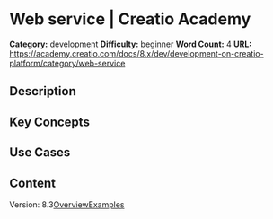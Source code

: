 # Web service | Creatio Academy

**Category:** development **Difficulty:** beginner **Word Count:** 4 **URL:**
https://academy.creatio.com/docs/8.x/dev/development-on-creatio-platform/category/web-service

## Description

## Key Concepts

## Use Cases

## Content

Version:
8.3[Overview](/docs/8.x/dev/development-on-creatio-platform/platform-customization/freedom-ui/send-a-web-service-request/web-service)[Examples](/docs/8.x/dev/development-on-creatio-platform/web-service-request-examples)
